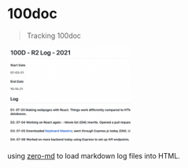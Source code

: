 # 100doc

> Tracking 100doc

<a href='https://adnjoo.github.io/100d/'>
<img src='./scrn.png' width='250px'>
</a>

using [zero-md](https://zerodevx.github.io/zero-md/) to load markdown log files into HTML.
